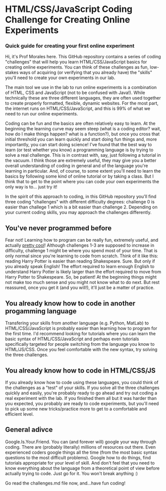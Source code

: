 # HTML/CSS/JavaScript Coding Challenge for Creating Online Experiments
### Quick guide for creating your first online experiment 

Hi, it's Prof Morales here. This GitHub repository contains a series of coding "challenges" that will help you learn HTML/CSS/JavaScript basics for creating online experiments. You can think of these challenges as fun, low-stakes ways of acquiring (or verifying that you already have) the "skills" you'll need to create your own experiments in our lab. 

The main tool we use in the lab to run online experiments is a combination of HTML, CSS and JavaScript (not to be confused with Java!). While technically these are three different languages, they are often used together to create properly formatted, flexible, dynamic websites. For the most part, the internet runs on HTML/CSS/JavaScript, and this is 99% of what we need to run our online experiments. 

Coding can be fun and the basics are often relatively easy to learn. At the beginning the learning curve may seem steep (what is a coding editor? wait, how do I make things happen? what is a function?), but once you cross that initial threshold you can learn quickly and start doing fun things and, more importantly, you can start doing science! I've found that the best way to learn (or test whether you know) a programming language is by trying to solve a real challenge. This is in contrast with, say, just following a tutorial in the vacuum. I think those are extremely useful, they may give you a better overall understanding of coding in general and of the language you're learning in particular. And, of course, to some extent you'll need to learn the basics by following some kind of online tutorial or by taking a class. But I think that to get to the point where you can code your own experiments the only way is to... just try it!

In the spirit of this approach to coding, in this GitHub repository you'll find three coding "challenges" with different difficulty degrees: challenge 0 is easier than challege 1 which is a bit easier than challenge 2. Depending on your current coding skills, you may approach the challenges differently.

## You've never programmed before

Fear not! Learning how to program can be really fun, extremely useful, and actually [pretty cool](https://twitter.com/frankefoster/status/1443982309443600384)! Although challenges 1-3 are supposed to increase in difficulty, challenge 1 might be where you spend most of your time. That is only normal since you're learning to code from scratch. Think of it like this: reading Harry Potter is easier than reading Shakespeare. Sure. But only if you already speak English! The effort required to learn enough English to understand Harry Potter is likely larger than the effort required to move from Harry Potter to Shakespeare. So, be patient! At the beginning things might not make too much sense and you might not know what to do next. But rest reassured, once you get it (and you will!), it'll just be a matter of practice.

## You already know how to code in another progamming language

Transfering your skills from another language (e.g. Python, MatLab) to HTML/CSS/JavaScript is probably easier than learning how to program for the first time. I'd recommend looking for tutorials where you can learn the basic syntax of HTML/CSS/JavaScript and perhaps even tutorials specifically targeted for people switching from the language you know to HTML/JS/CSS. Once you feel comfortable with the new syntax, try solving the three challenges. 

## You already know how to code in HTML/CSS/JS 

If you already know how to code using these languages, you could think of the challenges as a "test" of your skills. If you solve all the three challenges quickly and easily, you're probably ready to go ahead and try out coding a real experiment with the lab. If you finished them all but it was harder than you expected, you probably are ready to code experiments, but you'll need to pick up some new tricks/practice more to get to a comfortable and efficient level.

## General adivce

Google.Is.Your.Friend. You can (and forever will) google your way through coding. There are (probably literally) millions of resources out there. Even experienced coders google things all the time (from the most basic syntax questions to the most difficult problems). Google how to do things, find tutorials appropriate for your level of skill. And don't feel that you need to know everything about the language from a theoretical point of view before actually trying to code. Just go for it. You won't break anything :)

Go read the challenges.md file now, and...have fun coding!
